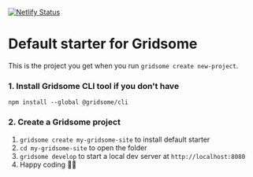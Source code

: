 [![Netlify Status](https://api.netlify.com/api/v1/badges/f509dc74-57dc-4cbc-a35f-3775d29fe428/deploy-status)](https://app.netlify.com/sites/yusuke-suzuki/deploys)

# Default starter for Gridsome

This is the project you get when you run `gridsome create new-project`.

### 1. Install Gridsome CLI tool if you don't have

`npm install --global @gridsome/cli`

### 2. Create a Gridsome project

1. `gridsome create my-gridsome-site` to install default starter
2. `cd my-gridsome-site` to open the folder
3. `gridsome develop` to start a local dev server at `http://localhost:8080`
4. Happy coding 🎉🙌
